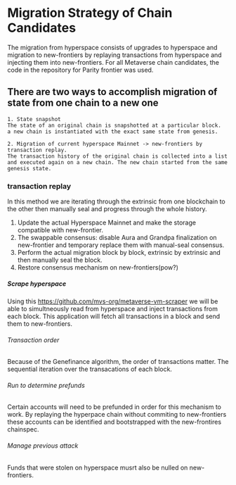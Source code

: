# Migration Strategy of Chain Candidates

The migration from hyperspace consists of upgrades to hyperspace and migration to new-frontiers 
by replaying transactions from hyperspace and injecting them into new-frontiers.
For all Metaverse chain candidates, the code in the repository for Parity frontier was used. 

## There are two ways to accomplish migration of state from one chain to a new one

    1. State snapshot 
    The state of an original chain is snapshotted at a particular block. 
    a new chain is instantiated with the exact same state from genesis.
    
    2. Migration of current hyperspace Mainnet -> new-frontiers by transaction replay. 
    The transaction history of the original chain is collected into a list 
    and executed again on a new chain. The new chain started from the same genesis state.
    
### transaction replay  
In this method we are iterating through the extrinsic from one blockchain to the other then manually seal and progress through the whole history. 
   1. Update the actual Hyperspace Mainnet and make the storage compatible with new-frontier.
   2. The swappable consensus: disable Aura and Grandpa finalization on new-frontier and temporary replace them with manual-seal consensus.  
   3. Perform the actual migration block by block, extrinsic by extrinsic and then manually seal the block.
   4. Restore consensus mechanism on new-frontiers(pow?) 

##### Scrape hyperspace
Using this https://github.com/mvs-org/metaverse-vm-scraper we will be able to simultneously read from hyperspace and inject transactions from each block. This application will fetch all transactions in a block and send them to new-frontiers.
###### Transaction order
Because of the Genefinance algorithm, the order of transactions matter. The sequential iteration 
over the transacations of each block.
###### Run to determine prefunds
Certain accounts will need to be prefunded in order for this mechanism to work.
By replaying the hyperpace chain without commiting to new-frontiers these accounts can be identified and
bootstrapped with the new-frontires chainspec.
###### Manage previous attack
Funds that were stolen on hyperspace musrt also be nulled on new-frontiers.   

